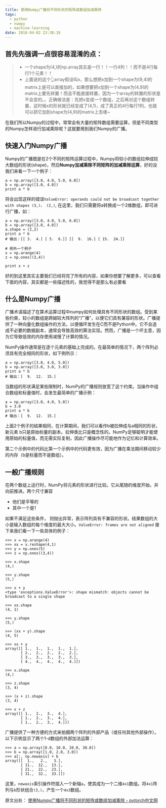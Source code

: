 ```yaml
---
title: 使用Numpy广播将不同形状的矩阵或数组加减乘除
tags:
  - python
  - numpy
  - machine-learning
date: 2018-04-02 23:38:19
---
```


## 首先先强调一点很容易混淆的点：

> * 一个shape为(4,)的np.array其实是一行！！一行4列！！而不是4行每行1个元素！！
> * 上面说的这个👆array假设叫x，那么想把x加到一个shape为(9,4)的matrix上是可以直接加的，如果想要把x加到一个shape为(4,9)的matrix上要先转置！而且不能直接转置，因为一个array的转置的形状是不会变的。。正确做法是：先把x变成一个数组，之后再对这个数组转置，这时候x的形状就已经变成了(4,1)，成了真正的4行每行1列，也就可以把它加到shape为(4,9)的matrix上去喽~

在我们所以Numpy的过程中，常常会有大量的矩阵数组需要运算，但是不同类型的Numpy怎样进行加减乘除呢？这就要用到我们Numpy的广播。

## 快速入门Numpy广播

Numpy的广播既是在2个不同的矩阵运算过程中，Numpy将较小的数组拉伸成较大数组的形状(shape)，然后**Numpy加减乘除不同矩阵的加减乘除运算**，好的没我们来看一下一个例子：

```
a = np.array([3.0, 4.0, 5.0, 6.0])
b = np.array([3.0, 4.0])
print a * b
```

将会出现这样的错误`ValueError: operands could not be broadcast together with shapes (3,)， (2,)`, 在这里，我们只需要将a转换成一个2维数组，即可进行广播，如：

```
a = np.array([3.0, 4.0, 5.0, 6.0])
b = np.array([3.0, 4.0])
a.shape = (2,2)
print a * b
# 输出：[[ 3.  4.] [ 5.  6.]] [[  9.  16.] [ 15.  24.]]

# 例外一个例子
x = np.arange(4)
z = np.ones((3,4))

print x + z
```

好的到这里其实主要我们已经将完了所有的内容，如果你想要了解更多，可以查看下面的内容，其实都是一些描述性的，我觉得不是那么有必要看

## 什么是Numpy广播

广播术语描述了在算术运算过程中numpy如何处理具有不同形状的数组。受到某些约束，较小的数组是跨越较大阵列的“广播”，以便它们具有兼容的形状。广播提供了一种向量化数组操作的方法，以便循环发生在C而不是Python中。它不会造成不必要的数据副本，通常会导致高效的算法实现。然而，广播是一个坏主意，因为它导致低效的内存使用减慢了计算的情况。

NumPy操作通常是在逐个元素的基础上完成的。在最简单的情况下，两个阵列必须具有完全相同的形状，如下例所示：

```
a = np.array([3.0, 4.0, 5.0])
b = np.array([3.0, 3.0, 3.0])
print a * b
# 输出：[  9.  12.  15.]
```

当数组的形状满足某些限制时，NumPy的广播规则放宽了这个约束。当操作中组合数组和标量值时，会发生最简单的广播示例：

```
a = np.array([3.0, 4.0, 5.0])
b = 3.0
print a * b
# 输出：[  9.  12.  15.]
```

上面2个例子的结果相同，在计算期间，我们可以看作b被拉伸成与a相同的形状，新元素 b只是原始标量的副本。拉伸类比只是概念性的。NumPy足够聪明才能使用原始的标量值，而无需实际复制，因此广播操作尽可能地作为记忆和计算效率。

第二个示例中的代码比第一个示例中的代码更有效，因为广播在乘法期间移动较少的内存（b是标量而不是数组）。

## 一般广播规则

在两个数组上运行时，NumPy将元素的形状进行比较。它从尾随的维度开始，并向前推进。两个尺寸兼容

- 他们是平等的
- 其中一个是1

如果不满足这些条件， 则抛出异常，表示阵列具有不兼容的形状。结果数组的大小是输入数组的每个维度的最大大小。`ValueError: frames are not aligned` 接下来我们看一下一些具体的例子：

```
>>> x = np.arange(4)
>>> xx = x.reshape(4,1)
>>> y = np.ones(5)
>>> z = np.ones((3,4))

>>> x.shape
(4,)

>>> y.shape
(5,)

>>> x + y
<type 'exceptions.ValueError'>: shape mismatch: objects cannot be broadcast to a single shape

>>> xx.shape
(4, 1)

>>> y.shape
(5,)

>>> (xx + y).shape
(4, 5)

>>> xx + y
array([[ 1.,  1.,  1.,  1.,  1.],
       [ 2.,  2.,  2.,  2.,  2.],
       [ 3.,  3.,  3.,  3.,  3.],
       [ 4.,  4.,  4.,  4.,  4.]])

>>> x.shape
(4,)

>>> z.shape
(3, 4)

>>> (x + z).shape
(3, 4)

>>> x + z
array([[ 1.,  2.,  3.,  4.],
       [ 1.,  2.,  3.,  4.],
       [ 1.,  2.,  3.,  4.]])
```

广播提供了一种方便的方式来拍摄两个阵列的外部产品（或任何其他外部操作）。以下示例显示了两个1-d数组的外部加法运算：

```
>>> a = np.array([0.0, 10.0, 20.0, 30.0])
>>> b = np.array([1.0, 2.0, 3.0])
>>> a[:, np.newaxis] + b
array([[  1.,   2.,   3.],
       [ 11.,  12.,  13.],
       [ 21.,  22.,  23.],
       [ 31.,  32.,  33.]])
```

这里，`newaxis`索引操作符插入一个新轴`a`，使其成为一个二维`4x1`数组。将`4x1`阵列与`b`形状组合`(3,)`，产生一个`4x3`数组。

原文出处： [使用Numpy广播将不同形状的矩阵或数组加减乘除 - pytorch中文网](https://ptorch.com/news/38.html)